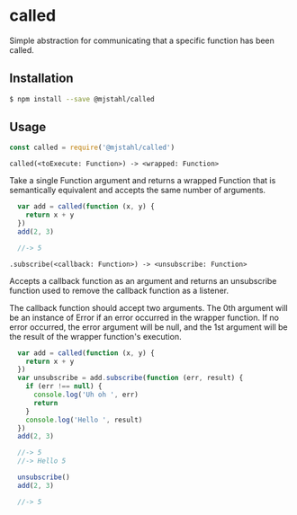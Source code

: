 # called
Simple abstraction for communicating that a specific function has been called.

## Installation

```sh
$ npm install --save @mjstahl/called
```

## Usage

```js
const called = require('@mjstahl/called')
```

`called(<toExecute: Function>) -> <wrapped: Function>`

Take a single Function argument and returns a wrapped Function that is
semantically equivalent and accepts the same number of arguments.

```js
  var add = called(function (x, y) {
    return x + y
  })
  add(2, 3)

  //-> 5
```

`.subscribe(<callback: Function>) -> <unsubscribe: Function>`

Accepts a callback function as an argument and returns an unsubscribe function
used to remove the callback function as a listener.

The callback function should accept two arguments. The 0th argument will be
an instance of Error if an error occurred in the wrapper function. If no error
occurred, the error argument will be null, and the 1st argument will be the
result of the wrapper function's execution.

```js
  var add = called(function (x, y) {
    return x + y
  })
  var unsubscribe = add.subscribe(function (err, result) {
    if (err !== null) {
      console.log('Uh oh ', err)
      return
    }
    console.log('Hello ', result)
  })
  add(2, 3)

  //-> 5
  //-> Hello 5

  unsubscribe()
  add(2, 3)

  //-> 5
```
